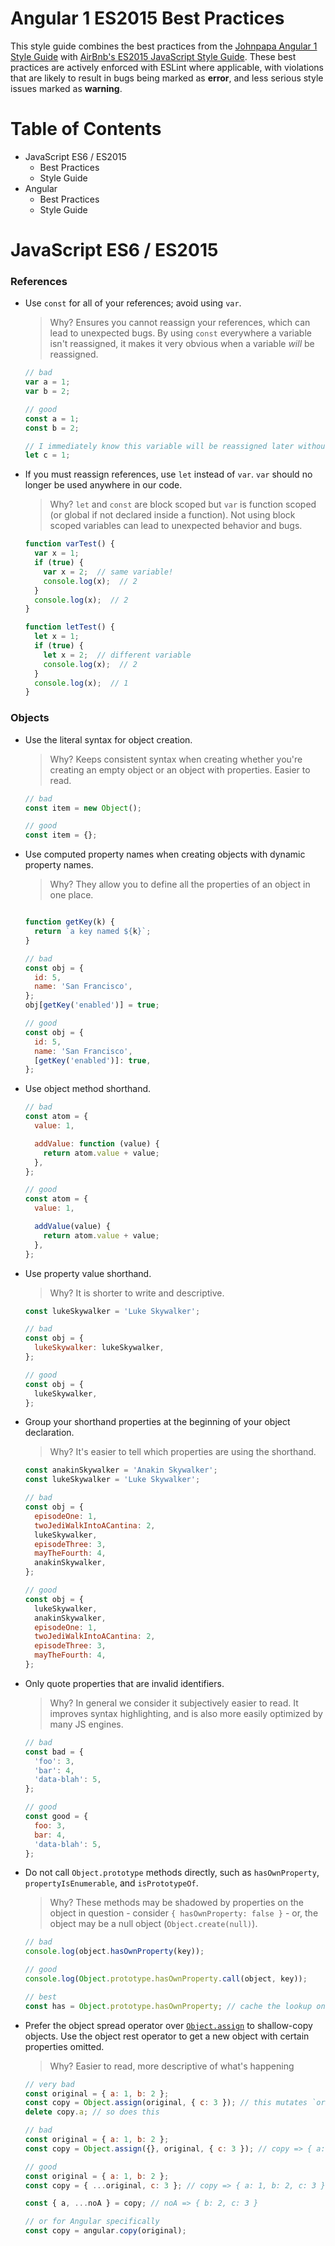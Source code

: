 # Angular 1 ES2015 Best Practices
This style guide combines the best practices from the [Johnpapa Angular 1 Style Guide](https://github.com/johnpapa/angular-styleguide/blob/master/a1/README.md) with [AirBnb's ES2015 JavaScript Style Guide](https://github.com/airbnb/javascript/blob/master/README.md). These best practices are actively enforced with ESLint where applicable, with violations that are likely to result in bugs being marked as **error**, and less serious style issues marked as **warning**.

# Table of Contents
* JavaScript ES6 / ES2015
  * Best Practices
  * Style Guide
* Angular
  * Best Practices
  * Style Guide
   
  
# JavaScript ES6 / ES2015

### References
- Use ```const``` for all of your references; avoid using ```var```. 

  >Why?  Ensures you cannot reassign your references, which can lead to unexpected bugs.  By using ```const``` everywhere a variable isn't reassigned, it makes it very obvious when a variable *will* be reassigned.
  
  ```javascript
  // bad
  var a = 1;
  var b = 2;

  // good
  const a = 1;
  const b = 2;

  // I immediately know this variable will be reassigned later without having look at any more code
  let c = 1;
  ```
  
  
- If you must reassign references, use ```let``` instead of ```var```. ```var``` should no longer be used anywhere in our code. 

  >Why? ```let``` and ```const``` are block scoped but ```var``` is function scoped (or global if not declared inside a function).  Not using block scoped variables can lead to unexpected behavior and bugs.

  ```javascript
  function varTest() {
    var x = 1;
    if (true) {
      var x = 2;  // same variable!
      console.log(x);  // 2
    }
    console.log(x);  // 2
  }

  function letTest() {
    let x = 1;
    if (true) {
      let x = 2;  // different variable
      console.log(x);  // 2
    }
    console.log(x);  // 1
  }
  ```
  
### Objects
- Use the literal syntax for object creation.

  > Why? Keeps consistent syntax when creating whether you're creating an empty object or an object with properties.  Easier to read.
  
  ```javascript
  // bad
  const item = new Object();

  // good
  const item = {};
  ```
- Use computed property names when creating objects with dynamic property names.

    > Why? They allow you to define all the properties of an object in one place.

    ```javascript

    function getKey(k) {
      return `a key named ${k}`;
    }

    // bad
    const obj = {
      id: 5,
      name: 'San Francisco',
    };
    obj[getKey('enabled')] = true;

    // good
    const obj = {
      id: 5,
      name: 'San Francisco',
      [getKey('enabled')]: true,
    };
    ```
- Use object method shorthand.

    ```javascript
    // bad
    const atom = {
      value: 1,

      addValue: function (value) {
        return atom.value + value;
      },
    };

    // good
    const atom = {
      value: 1,

      addValue(value) {
        return atom.value + value;
      },
    };
    ```
    
- Use property value shorthand.

    > Why? It is shorter to write and descriptive.

    ```javascript
    const lukeSkywalker = 'Luke Skywalker';

    // bad
    const obj = {
      lukeSkywalker: lukeSkywalker,
    };

    // good
    const obj = {
      lukeSkywalker,
    };
    ```
    
- Group your shorthand properties at the beginning of your object declaration.

    > Why? It's easier to tell which properties are using the shorthand.

    ```javascript
    const anakinSkywalker = 'Anakin Skywalker';
    const lukeSkywalker = 'Luke Skywalker';

    // bad
    const obj = {
      episodeOne: 1,
      twoJediWalkIntoACantina: 2,
      lukeSkywalker,
      episodeThree: 3,
      mayTheFourth: 4,
      anakinSkywalker,
    };

    // good
    const obj = {
      lukeSkywalker,
      anakinSkywalker,
      episodeOne: 1,
      twoJediWalkIntoACantina: 2,
      episodeThree: 3,
      mayTheFourth: 4,
    };
    ```
    
- Only quote properties that are invalid identifiers.

  > Why? In general we consider it subjectively easier to read. It improves syntax highlighting, and is also more easily optimized by many JS engines.

  ```javascript
  // bad
  const bad = {
    'foo': 3,
    'bar': 4,
    'data-blah': 5,
  };

  // good
  const good = {
    foo: 3,
    bar: 4,
    'data-blah': 5,
  };
  ```
  
- Do not call `Object.prototype` methods directly, such as `hasOwnProperty`, `propertyIsEnumerable`, and `isPrototypeOf`.

  > Why? These methods may be shadowed by properties on the object in question - consider `{ hasOwnProperty: false }` - or, the object may be a null object (`Object.create(null)`).

  ```javascript
  // bad
  console.log(object.hasOwnProperty(key));

  // good
  console.log(Object.prototype.hasOwnProperty.call(object, key));

  // best
  const has = Object.prototype.hasOwnProperty; // cache the lookup once, in module scope.
  ```
  
- Prefer the object spread operator over [`Object.assign`](https://developer.mozilla.org/en/docs/Web/JavaScript/Reference/Global_Objects/Object/assign) to shallow-copy objects. Use the object rest operator to get a new object with certain properties omitted.
  
  > Why? Easier to read, more descriptive of what's happening
  
  ```javascript
  // very bad
  const original = { a: 1, b: 2 };
  const copy = Object.assign(original, { c: 3 }); // this mutates `original` ಠ_ಠ
  delete copy.a; // so does this

  // bad
  const original = { a: 1, b: 2 };
  const copy = Object.assign({}, original, { c: 3 }); // copy => { a: 1, b: 2, c: 3 }

  // good
  const original = { a: 1, b: 2 };
  const copy = { ...original, c: 3 }; // copy => { a: 1, b: 2, c: 3 }

  const { a, ...noA } = copy; // noA => { b: 2, c: 3 }
  
  // or for Angular specifically
  const copy = angular.copy(original);
  ```
